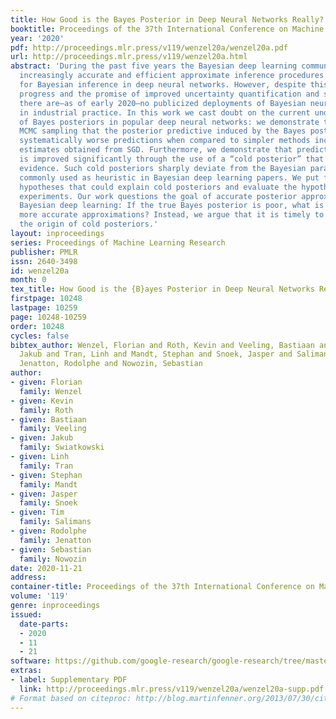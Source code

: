 ```yaml
---
title: How Good is the Bayes Posterior in Deep Neural Networks Really?
booktitle: Proceedings of the 37th International Conference on Machine Learning
year: '2020'
pdf: http://proceedings.mlr.press/v119/wenzel20a/wenzel20a.pdf
url: http://proceedings.mlr.press/v119/wenzel20a.html
abstract: 'During the past five years the Bayesian deep learning community has developed
  increasingly accurate and efficient approximate inference procedures that allow
  for Bayesian inference in deep neural networks. However, despite this algorithmic
  progress and the promise of improved uncertainty quantification and sample efficiency
  there are—as of early 2020—no publicized deployments of Bayesian neural networks
  in industrial practice. In this work we cast doubt on the current understanding
  of Bayes posteriors in popular deep neural networks: we demonstrate through careful
  MCMC sampling that the posterior predictive induced by the Bayes posterior yields
  systematically worse predictions when compared to simpler methods including point
  estimates obtained from SGD. Furthermore, we demonstrate that predictive performance
  is improved significantly through the use of a “cold posterior” that overcounts
  evidence. Such cold posteriors sharply deviate from the Bayesian paradigm but are
  commonly used as heuristic in Bayesian deep learning papers. We put forward several
  hypotheses that could explain cold posteriors and evaluate the hypotheses through
  experiments. Our work questions the goal of accurate posterior approximations in
  Bayesian deep learning: If the true Bayes posterior is poor, what is the use of
  more accurate approximations? Instead, we argue that it is timely to focus on understanding
  the origin of cold posteriors.'
layout: inproceedings
series: Proceedings of Machine Learning Research
publisher: PMLR
issn: 2640-3498
id: wenzel20a
month: 0
tex_title: How Good is the {B}ayes Posterior in Deep Neural Networks Really?
firstpage: 10248
lastpage: 10259
page: 10248-10259
order: 10248
cycles: false
bibtex_author: Wenzel, Florian and Roth, Kevin and Veeling, Bastiaan and Swiatkowski,
  Jakub and Tran, Linh and Mandt, Stephan and Snoek, Jasper and Salimans, Tim and
  Jenatton, Rodolphe and Nowozin, Sebastian
author:
- given: Florian
  family: Wenzel
- given: Kevin
  family: Roth
- given: Bastiaan
  family: Veeling
- given: Jakub
  family: Swiatkowski
- given: Linh
  family: Tran
- given: Stephan
  family: Mandt
- given: Jasper
  family: Snoek
- given: Tim
  family: Salimans
- given: Rodolphe
  family: Jenatton
- given: Sebastian
  family: Nowozin
date: 2020-11-21
address: 
container-title: Proceedings of the 37th International Conference on Machine Learning
volume: '119'
genre: inproceedings
issued:
  date-parts:
  - 2020
  - 11
  - 21
software: https://github.com/google-research/google-research/tree/master/cold_posterior_bnn
extras:
- label: Supplementary PDF
  link: http://proceedings.mlr.press/v119/wenzel20a/wenzel20a-supp.pdf
# Format based on citeproc: http://blog.martinfenner.org/2013/07/30/citeproc-yaml-for-bibliographies/
---
```

